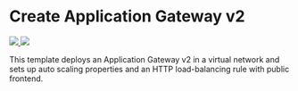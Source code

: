 # Create Application Gateway v2

<a href="https://portal.azure.com/#create/Microsoft.Template/uri/https%3A%2F%2Fraw.githubusercontent.com%2FAzure%2Fazure-quickstart-templates%2Fmaster%2F101-application-gateway-v2-autoscale-create%2Fazuredeploy.json" target="_blank">
    <img src="http://azuredeploy.net/deploybutton.png"/>
</a>
<a href="http://armviz.io/#/?load=https%3A%2F%2Fraw.githubusercontent.com%2FAzure%2Fazure-quickstart-templates%2Fmaster%2F101-application-gateway-v2-autoscale-create%2Fazuredeploy.json" target="_blank">
    <img src="http://armviz.io/visualizebutton.png"/>
</a>

This template deploys an Application Gateway v2 in a virtual network and sets up auto scaling properties and an HTTP load-balancing rule with public frontend.

